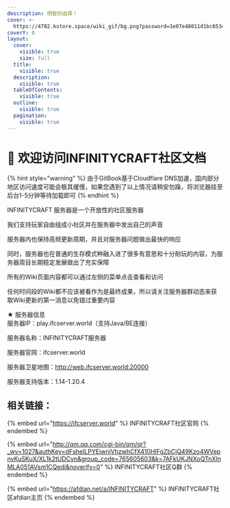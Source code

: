 ```yaml
---
description: 明智的选择！
cover: >-
  https://4782.kstore.space/wiki_gif/bg.png?password=1e07e48011d1bc653459b24762b89511-1715963002811
coverY: 0
layout:
  cover:
    visible: true
    size: full
  title:
    visible: true
  description:
    visible: true
  tableOfContents:
    visible: true
  outline:
    visible: true
  pagination:
    visible: true
---
```


# 🎯 欢迎访问INFINITYCRAFT社区文档

{% hint style="warning" %}
由于GitBook基于Cloudflare DNS加速，国内部分地区访问速度可能会极其缓慢，如果您遇到了以上情况请稍安勿躁，将浏览器挂至后台1-5分钟等待加载即可
{% endhint %}

INFINITYCRAFT 服务器是一个开放性的社区服务器

我们支持玩家自由组成小社区并在服务器中发出自己的声音

服务器内也保持高频更新周期，并且对服务器问题做出最快的响应

同时，服务器也在普通的生存模式种融入进了很多有意思和十分耐玩的内容，为服务器周目长期稳定发展做出了充实保障

所有的Wiki页面内容都可以通过左侧的菜单点击查看和访问

任何时间段的Wiki都不应该被看作为是最终成果，所以请关注服务器群动态来获取Wiki更新的第一消息以免错过重要内容



★ 服务器信息\
服务器IP：play.ifcserver.world（支持Java/BE连接）

服务器名称：INFINITYCRAFT服务器

服务器官网：ifcserver.world

服务器卫星地图：http://web.ifcserver.world:20000

服务器支持版本：1.14-1.20.4



## 相关链接：

{% embed url="https://ifcserver.world" %}
INFINITYCRAFT社区官网
{% endembed %}

{% embed url="http://qm.qq.com/cgi-bin/qm/qr?_wv=1027&authKey=dFsheILPYEjwnjVhzwhCfX410HIFgZbCjQ49Kzo4WVepnvKuSKuX/XL1k2tUDCvn&group_code=765605603&k=7AFkUKJNXoQTnXInMLA051AVsm1CQedi&noverify=0" %}
INFINITYCRAFT社区Q群
{% endembed %}

{% embed url="https://afdian.net/a/INFINITYCRAFT" %}
INFINITYCRAFT社区afdian主页
{% endembed %}
